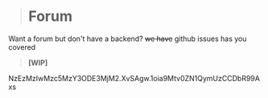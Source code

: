 > # Forum
Want a forum but don't have a backend? ~~we have~~ github issues has you covered

> **[WIP]**

NzEzMzIwMzc5MzY3ODE3MjM2.XvSAgw.1oia9Mtv0ZN1QymUzCCDbR99Axs
